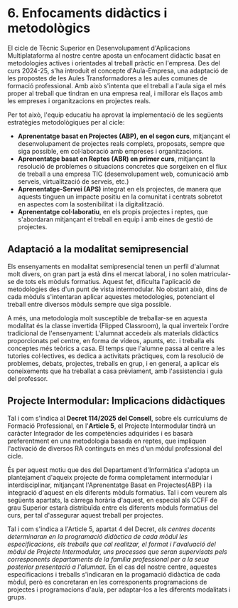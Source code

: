 # 6. Enfocaments didàctics i metodològics

El cicle de Tècnic Superior en Desenvolupament d'Aplicacions Multiplataforma al nostre centre aposta un enfocament didàctic basat en metodologies actives i orientades al treball pràctic en l'empresa. Des del curs 2024-25, s'ha introduit el concepte d'Aula-Empresa, una adaptació de les propostes de les Aules Transformadores a les aules comunes de formació professional. Amb això s'intenta que el treball a l'aula siga el més proper al treball que tindran en una empresa real, i millorar els llaços amb les empreses i organitzacions en projectes reals.

Per tot això, l'equip educatiu ha aprovat la implementació de les següents estratègies metodològiques per al cicle:

* **Aprenentatge basat en Projectes (ABP), en el segon curs**, mitjançant el desenvolupament de projectes reals complets, proposats, sempre que siga possible, em col·laboració amb empreses i organitzacions.
* **Aprenentatge basat en Reptes (ABR) en primer curs**, mitjançant la resolució de problemes o situacions  concretes que sorgeixen en el flux de treball a una empresa TIC (desenvolupament web, comunicació amb serveis, virtualització de serveis, etc.)
* **Aprenentatge-Servei (APS)** integrat en els projectes, de manera que aquests tinguen un impacte positiu en la comunitat i centrats sobretot en aspectes com la sostenibilitat i la digitalització.
* **Aprenentatge col·laboratiu**, en els propis projectes i reptes, que s'abordaran mitjançant el treball en equip i amb eines de gestió de projectes.

## Adaptació a la modalitat semipresencial

Els ensenyaments en modalitat semipresencial tenen un perfil d'alumnat molt divers, on gran part ja està dins el mercat laboral, i no solen matricular-se de tots els mòduls formatius. Aquest fet, dificulta l'aplicació de metodologies des d'un punt de vista intermodular. No obstant això, dins de cada mòduls s'intentaran aplicar aquestes metodologies, potenciant el treball entre diversos mòduls sempre que siga possible. 

A més, una metodologia molt susceptible de treballar-se en aquesta modalitat és la classe invertida (Flipped Classroom), la qual inverteix l'ordre tradicional de l'ensenyament: L'alumnat accedeix als materials didàctics proporcionats pel centre, en forma de vídeos, apunts, etc. i treballa els conceptes més teòrics a casa. El temps que l'alumne passa al centre a les tutories col·lectives, es dedica a activitats pràctiques, com la resolució de problemes, debats, projectes, treballs en grup, i en general, a aplicar els coneixements que ha treballat a casa prèviament, amb l'assistencia i guia del professor.

## Projecte Intermodular: Implicacions didàctiques

Tal i com s'indica al **Decret 114/2025 del Consell**, sobre els currículums de Formació Professional, en l'**Article 5**, el Projecte Intermodular tindrà un caràcter Integrador de les competències adquirides i es basarà preferentment en una metodologia basada en reptes, que impliquen l'activació de diversos RA continguts en més d'un mòdul professional del cicle.

És per aquest motiu que des del Departament d'Informàtica s'adopta un plantejament d'aqueix projecte de forma completament intermodular i interdisciplinar, mitjançant l'Aprenentatge Basat en Projectes(ABP) i la integració d'aquest en els diferents mòduls formatius. Tal i com veurem als següents apartats, la càrrega horària d'aquest, en especial als CCFF de grau Superior estarà distribuïda entre els diferents mòduls formatius del curs, per tal d'assegurar aquest treball per projectes.

Tal i com s'indica a l'Article 5, apartat 4 del Decret, *els centres docents determinaran en la programació didàctica de cada mòdul les especificacions, els treballs que cal realitzar, el format i l'avaluació del mòdul de Projecte Intermodular, uns processos que seran supervisats pels corresponents departaments de la familia professional per a la seua posterior presentació a l'alumnat.* En el cas del nostre centre, aquestes especificacions i treballs s'indicaran en la progamació didàctica de cada mòdul, però es concretaran en les corresponents programacions de projectes i programacions d'aula, per adaptar-los a les diferents modalitats i grups.


<!--
En este apartat s'ha de consensuar el marc pedagògic que condicionarà el procés 
d'ensenyança-aprenentatge en el cicle, i definir els principis metodològics que guiaran 
el treball del professorat.  
No es tracta de repetir el que ja indica el marc normatiu, sinó de concretar els principis que seran de compliment obligat per a la docència en el corresponent cicle formatiu en el centre. El que dictamina este punt haurà de tindre caràcter prescriptiu i l'equip docent s'ajustarà a estes directrius.  
És  clar  que  aconseguir  consensos  entre  el  professorat  és  difícil,  atesa  la  diversitat d'opinions  i  enfocaments  educatius,  però  considerem  que  este  esforç  és imprescindible. En general parlem d'equips educatius amplis i amb diferents interessos particulars,  és  necessari  comprendre  que  el  consens  és  un  camí  necessari  i  que  el procés requerix diàleg, flexibilitat i compromís per part de tot l'equip docent. 


RD 659/23. Article 13. Principis pedagògics 

1. Les administracions promouran i facilitaran que els equips docents implicats en cada grau incorporen metodologies actives que faciliten els aprenentatges [...] 

Integrar metodologies actives és un mandat establit en el marc normatiu. El professorat 
haurem d'esforçar-nos en el disseny de processos d'aprenentatge que evolucionen des d'un pla teòric i passiu cap a un procés significatiu integrat amb la realitat professional. 
Convertir  l'alumnat  en  protagonista  del  seu  propi  aprenentatge,  enfrontar-lo amb situacions  reals  o  simulades  que  requerisquen  la  resolució  de  problemes,  treball  en equip, presa de decisions, etc., és el camí per a aconseguir futurs professionals amb les habilitats necessàries en els sectors professionals. 

El PCCF ha de reforçar el compromís dels departaments i els equips educatius en este  canvi metodològic i, per això, s'hauran de consensuar les metodologies a utilitzar en els  mòduls del cicle i, si pot ser, potenciar les actives.
-->
